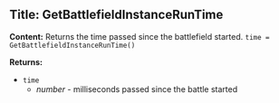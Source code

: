 ## Title: GetBattlefieldInstanceRunTime

**Content:**
Returns the time passed since the battlefield started.
`time = GetBattlefieldInstanceRunTime()`

**Returns:**
- `time`
  - *number* - milliseconds passed since the battle started